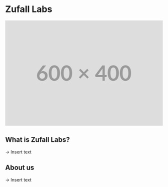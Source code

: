 # Zufall Labs
![Zufall Labs logo](https://github.com/zufall-labs/.github/blob/main/profile/placeholder-image.png)

## What is Zufall Labs?
-> Insert text

## About us
-> Insert text

